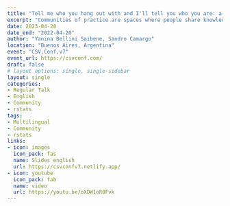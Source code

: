 ```yaml
---
title: "Tell me who you hang out with and I'll tell you who you are: a collaborative analysis using social network analysis."
excerpt: "Communities of practice are spaces where people share knowledge and contribute to individual and group objectives. Knowing the different types of community members, the different ways they can participate, what kind of collaborations exist, and among whom is an important input to understand the community and to be able to take actions to improve differents aspecto of the community, like members' engagement, reach a wider audience, and increase diversity, among other. In this talk, we will present an analysis of rOpenSci networks since its inception to recognize types and themes of collaborations, actors in those collaborations, and sub-communities, among other aspects. We will explain how we collect the information to feed the networks (e.g. blog post authoring, event organization, package authoring, package review, among others), how we process it, and what kind of community management actions we can take based on the results obtained. All the source code and the data that can be public will be shared on a repository."
date: 2023-04-20
date_end: "2022-04-20"
author: "Yanina Bellini Saibene, Sandro Camargo"
location: "Buenos Aires, Argentina"
event: "CSV,Conf,v7"
event_url: https://csvconf.com/
draft: false
# layout options: single, single-sidebar
layout: single
categories:
- Regular Talk
- English
- Community
- rstats
tags:
- Multilingual
- Community
- rstats
links:
- icon: images
  icon_pack: fas
  name: Slides english
  url: https://csvconfv7.netlify.app/
- icon: youtube
  icon_pack: fab
  name: video 
  url: https://youtu.be/oXDW1oR0Fvk  
---
```


